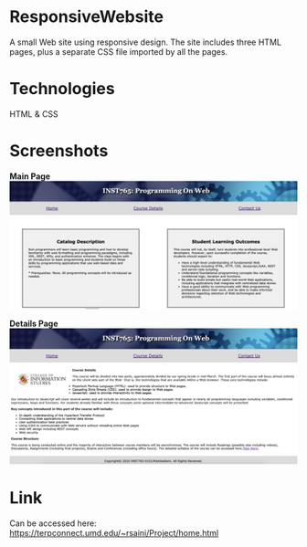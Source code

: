 # ResponsiveWebsite
A small Web site using responsive design. The site includes three HTML pages, plus a separate CSS file imported by all the pages.

# Technologies
HTML & CSS

# Screenshots
**Main Page**
![Main Screen](/main.jpg)

**Details Page**
![Details Screen](/detail.jpg)

# Link
Can be accessed here: https://terpconnect.umd.edu/~rsaini/Project/home.html
